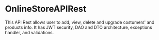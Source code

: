 # OnlineStoreAPIRest

This API Rest allows user to add, view, delete and upgrade costumers' and products info. It has JWT security, DAO and DTO architecture, exceptions handler, and validations.
